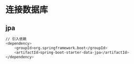 # 连接数据库


## jpa

```bash
// 引入依赖
<dependency>
    <groupId>org.springframework.boot</groupId>
    <artifactId>spring-boot-starter-data-jpa</artifactId>
</dependency>

```